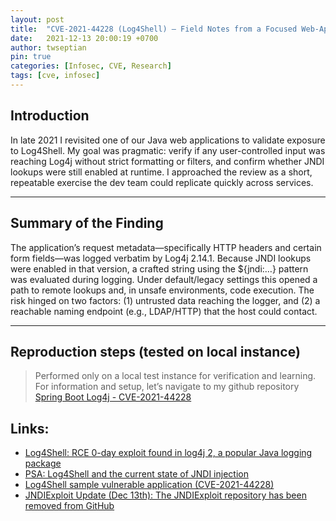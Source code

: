 ```yaml
---
layout: post
title:  "CVE-2021-44228 (Log4Shell) — Field Notes from a Focused Web-App Review"
date:   2021-12-13 20:00:19 +0700
author: twseptian
pin: true
categories: [Infosec, CVE, Research]
tags: [cve, infosec]
---
```


## Introduction

In late 2021 I revisited one of our Java web applications to validate exposure to Log4Shell. My goal was pragmatic: verify if any user-controlled input was reaching Log4j without strict formatting or filters, and confirm whether JNDI lookups were still enabled at runtime. I approached the review as a short, repeatable exercise the dev team could replicate quickly across services.

---

## Summary of the Finding

The application’s request metadata—specifically HTTP headers and certain form fields—was logged verbatim by Log4j 2.14.1. Because JNDI lookups were enabled in that version, a crafted string using the ${jndi:…} pattern was evaluated during logging. Under default/legacy settings this opened a path to remote lookups and, in unsafe environments, code execution. The risk hinged on two factors: (1) untrusted data reaching the logger, and (2) a reachable naming endpoint (e.g., LDAP/HTTP) that the host could contact.

---

## Reproduction steps (tested on local instance)
> Performed only on a local test instance for verification and learning.
For information and setup, let’s navigate to my github repository <a href="https://github.com/twseptian/Spring-Boot-Log4j-CVE-2021-44228-Docker-Lab">Spring Boot Log4j - CVE-2021-44228</a>

## Links:
- <a href="https://www.lunasec.io/docs/blog/log4j-zero-day/">Log4Shell: RCE 0-day exploit found in log4j 2, a popular Java logging package</a>
- <a href="https://www.lunasec.io/docs/blog/log4j-zero-day/">PSA: Log4Shell and the current state of JNDI injection</a>
- <a href="https://mbechler.github.io/2021/12/10/PSA_Log4Shell_JNDI_Injection/">Log4Shell sample vulnerable application (CVE-2021-44228)</a>
- <a href="https://github.com/christophetd/log4shell-vulnerable-app">JNDIExploit Update (Dec 13th): The JNDIExploit repository has been removed from GitHub</a>